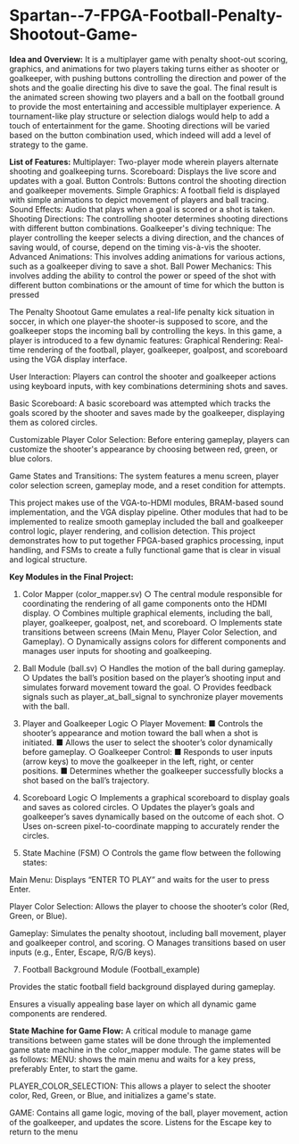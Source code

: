 # Spartan--7-FPGA-Football-Penalty-Shootout-Game-



**Idea and Overview:**
It is a multiplayer game with penalty shoot-out scoring, graphics, and animations for two players
taking turns either as shooter or goalkeeper, with pushing buttons controlling the direction and
power of the shots and the goalie directing his dive to save the goal. The final result is the
animated screen showing two players and a ball on the football ground to provide the most
entertaining and accessible multiplayer experience. A tournament-like play structure or selection
dialogs would help to add a touch of entertainment for the game. Shooting directions will be
varied based on the button combination used, which indeed will add a level of strategy to the
game.

**List of Features:**
Multiplayer: Two-player mode wherein players alternate shooting and goalkeeping turns.
Scoreboard: Displays the live score and updates with a goal. Button Controls: Buttons control
the shooting direction and goalkeeper movements.
Simple Graphics: A football field is displayed with simple animations to depict movement of
players and ball tracing. Sound Effects: Audio that plays when a goal is scored or a shot is
taken.
Shooting Directions: The controlling shooter determines shooting directions with different
button combinations.
Goalkeeper's diving technique: The player controlling the keeper selects a diving direction,
and the chances of saving would, of course, depend on the timing vis-à-vis the shooter.
Advanced Animations: This involves adding animations for various actions, such as a
goalkeeper diving to save a shot.
Ball Power Mechanics: This involves adding the ability to control the power or speed of the
shot with different button combinations or the amount of time for which the button is pressed

The Penalty Shootout Game emulates a real-life penalty kick situation in soccer, in which one
player-the shooter-is supposed to score, and the goalkeeper stops the incoming ball by
controlling the keys. In this game, a player is introduced to a few dynamic features:
Graphical Rendering:
Real-time rendering of the football, player, goalkeeper, goalpost, and scoreboard using the VGA
display interface.

User Interaction:
Players can control the shooter and goalkeeper actions using keyboard inputs, with key
combinations determining shots and saves.

Basic Scoreboard:
A basic scoreboard was attempted which tracks the goals scored by the shooter and saves
made by the goalkeeper, displaying them as colored circles.

Customizable Player Color Selection:
Before entering gameplay, players can customize the shooter's appearance by choosing
between red, green, or blue colors.

Game States and Transitions:
The system features a menu screen, player color selection screen, gameplay mode, and a reset
condition for attempts.

This project makes use of the VGA-to-HDMI modules, BRAM-based sound implementation, and
the VGA display pipeline. Other modules that had to be implemented to realize
smooth gameplay included the ball and goalkeeper control logic, player rendering, and collision
detection. This project demonstrates how to put together FPGA-based graphics processing, input
handling, and FSMs to create a fully functional game that is clear in visual and logical structure.


**Key Modules in the Final Project:**

1. Color Mapper (color_mapper.sv)
○ The central module responsible for coordinating the rendering of all game
components onto the HDMI display.
○ Combines multiple graphical elements, including the ball, player, goalkeeper,
goalpost, net, and scoreboard.
○ Implements state transitions between screens (Main Menu, Player Color
Selection, and Gameplay).
○ Dynamically assigns colors for different components and manages user inputs for
shooting and goalkeeping.

2. Ball Module (ball.sv)
○ Handles the motion of the ball during gameplay.
○ Updates the ball’s position based on the player’s shooting input and simulates
forward movement toward the goal.
○ Provides feedback signals such as player_at_ball_signal to synchronize player
movements with the ball.

3. Player and Goalkeeper Logic
○ Player Movement:
■ Controls the shooter’s appearance and motion toward the ball when a
shot is initiated.
■ Allows the user to select the shooter’s color dynamically before gameplay.
○ Goalkeeper Control:
■ Responds to user inputs (arrow keys) to move the goalkeeper in the left,
right, or center positions.
■ Determines whether the goalkeeper successfully blocks a shot based on
the ball’s trajectory.

4. Scoreboard Logic
○ Implements a graphical scoreboard to display goals and saves as colored
circles.
○ Updates the player’s goals and goalkeeper’s saves dynamically based on the
outcome of each shot.
○ Uses on-screen pixel-to-coordinate mapping to accurately render the circles.

5. State Machine (FSM)
○ Controls the game flow between the following states:

Main Menu: Displays “ENTER TO PLAY” and waits for the user to press
Enter.

Player Color Selection: Allows the player to choose the shooter’s color
(Red, Green, or Blue).

Gameplay: Simulates the penalty shootout, including ball movement,
player and goalkeeper control, and scoring.
○ Manages transitions based on user inputs (e.g., Enter, Escape, R/G/B keys).

7. Football Background Module (Football_example)
   
Provides the static football field background displayed during gameplay.

Ensures a visually appealing base layer on which all dynamic game components
are rendered.

**State Machine for Game Flow:**
A critical module to manage game transitions between game states will be done through the
implemented game state machine in the color_mapper module. The game states will be as
follows:
MENU: shows the main menu and waits for a key press, preferably Enter, to start the game.

PLAYER_COLOR_SELECTION: This allows a player to select the shooter color, Red, Green,
or Blue, and initializes a game's state.

GAME: Contains all game logic, moving of the ball, player movement, action of the goalkeeper,
and updates the score. Listens for the Escape key to return to the menu
